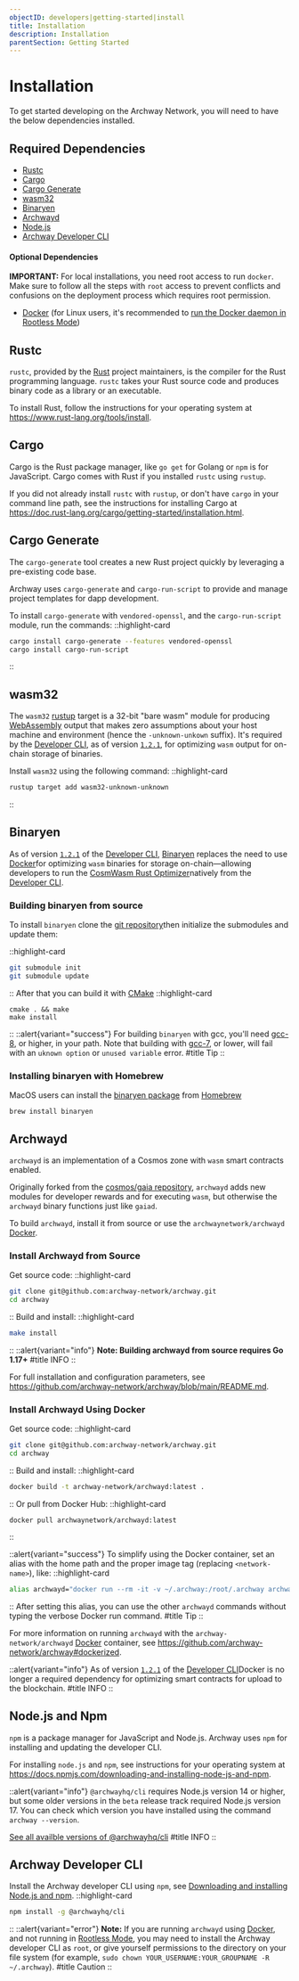 ```yaml
---
objectID: developers|getting-started|install
title: Installation
description: Installation
parentSection: Getting Started
---
```


# Installation

To get started developing on the Archway Network, you will need to have the below dependencies installed.

## Required Dependencies

- [Rustc](#rustc 'Install Rust')
- [Cargo](#cargo 'Install Cargo')
- [Cargo Generate](#cargo-generate 'Install Cargo Generate')
- [wasm32](#wasm32 'Install wasm32')
- [Binaryen](#binaryen 'Install Binaryen')
- [Archwayd](#archwayd 'Install Archway Daemon')
- [Node.js](#nodejs-and-npm 'Install Node.js and NPM')
- [Archway Developer CLI](#archway-developer-cli 'Install develolper CLI')

#### Optional Dependencies

**IMPORTANT:** For local installations, you need root access to run `docker`. Make sure to follow all the steps with `root` access to prevent conflicts and confusions on the deployment process which requires root permission.

- <a href="https://docs.docker.com/get-docker" target="_blank" title="Install Docker">Docker</a> (for Linux users, it's recommended to <a href="https://docs.docker.com/engine/security/rootless/" target="_blank">run the Docker daemon in Rootless Mode</a>)

## Rustc

`rustc`, provided by the <a href="https://www.rust-lang.org/ " target="_blank" title="Rust Homepage">Rust</a> project maintainers, is the compiler for the Rust programming language. `rustc` takes your Rust source code and produces binary code as a library or an executable.

To install Rust, follow the instructions for your operating system at https://www.rust-lang.org/tools/install.

## Cargo

Cargo is the Rust package manager, like `go get` for Golang or `npm` is for JavaScript. Cargo comes with Rust if you installed `rustc` using `rustup`.

If you did not already install `rustc` with `rustup`, or don't have `cargo` in your command line path, see the instructions for installing Cargo at https://doc.rust-lang.org/cargo/getting-started/installation.html.

## Cargo Generate

The `cargo-generate` tool creates a new Rust project quickly by leveraging a pre-existing code base.

Archway uses `cargo-generate` and `cargo-run-script` to provide and manage project templates for dapp development.

To install `cargo-generate` with `vendored-openssl`, and the `cargo-run-script` module, run the commands:
::highlight-card

```bash
cargo install cargo-generate --features vendored-openssl
cargo install cargo-run-script
```

::

## wasm32

The `wasm32` <a href="https://rustup.rs/" target="_blank" >rustup</a> target is a 32-bit "bare wasm" module for producing <a href="https://webassembly.org/" target="_blank" >WebAssembly</a> output that makes zero assumptions about your host machine and environment (hence the `-unknown-unkown` suffix). It's required by the <a href="https://www.npmjs.com/package/@archwayhq/cli" target="_blank" >Developer CLI</a>, as of version <a href="https://www.npmjs.com/package/@archwayhq/cli/v/1.2.1" target="_blank" >`1.2.1`</a>, for optimizing `wasm` output for on-chain storage of binaries.

Install `wasm32` using the following command:
::highlight-card

```bash
rustup target add wasm32-unknown-unknown
```

::

## Binaryen

As of version <a href="https://www.npmjs.com/package/@archwayhq/cli/v/1.2.1" target="_blank" >`1.2.1`</a> of the <a href="https://www.npmjs.com/package/@archwayhq/cli" target="_blank" >Developer CLI</a>, <a href="https://github.com/WebAssembly/binaryen" target="_blank" >Binaryen</a> replaces the need to use <a href="https://docs.docker.com/get-docker" target="_blank" >Docker</a>for optimizing `wasm` binaries for storage on-chain—allowing developers to run the <a href="https://github.com/CosmWasm/rust-optimizer" target="_blank" >CosmWasm Rust Optimizer</a>natively from the <a href="https://www.npmjs.com/package/@archwayhq/cli" target="_blank" >Developer CLI</a>.

### Building binaryen from source

To install `binaryen` clone the <a href="https://github.com/WebAssembly/binaryen" target="_blank" >git repository</a>then initialize the submodules and update them:

::highlight-card

```bash
git submodule init
git submodule update
```

::
After that you can build it with <a href="https://cmake.org/" target="_blank" >CMake</a>
::highlight-card

```
cmake . && make
make install
```

::
::alert{variant="success"}
For building `binaryen` with gcc, you'll need <a href="https://gcc.gnu.org/gcc-8/" target="_blank" >gcc-8</a>, or higher, in your path. Note that building with <a href="https://gcc.gnu.org/gcc-7/" target="_blank" >gcc-7</a>, or lower, will fail with an `uknown option` or `unused variable` error.
#title
Tip
::

### Installing binaryen with Homebrew

MacOS users can install the <a href="https://formulae.brew.sh/formula/binaryen#default" target="_blank" >binaryen package</a> from <a href="https://brew.sh/" target="_blank" >Homebrew</a>

```
brew install binaryen
```

## Archwayd

`archwayd` is an implementation of a Cosmos zone with `wasm` smart contracts enabled.

Originally forked from the <a href="https://github.com/cosmos/gaia" target="_blank" >cosmos/gaia repository</a>, `archwayd` adds new modules for developer rewards and for executing `wasm`, but otherwise the `archwayd` binary functions just like `gaiad`.

To build `archwayd`, install it from source or use the `archwaynetwork/archwayd` <a href="https://www.docker.com/" title="Docker Homepage" target="_blank" >Docker</a>.

### Install Archwayd from Source

Get source code:
::highlight-card

```bash
git clone git@github.com:archway-network/archway.git
cd archway
```

::
Build and install:
::highlight-card

```bash
make install
```

::
::alert{variant="info"}
**Note: Building archwayd from source requires Go 1.17+**
#title
INFO
::

For full installation and configuration parameters, see https://github.com/archway-network/archway/blob/main/README.md.

### Install Archwayd Using Docker

Get source code:
::highlight-card

```bash
git clone git@github.com:archway-network/archway.git
cd archway
```

::
Build and install:
::highlight-card

```bash
docker build -t archway-network/archwayd:latest .
```

::
Or pull from Docker Hub:
::highlight-card

```
docker pull archwaynetwork/archwayd:latest
```

::

::alert{variant="success"}
To simplify using the Docker container, set an alias with the home path and the proper image tag (replacing `<network-name>`), like:
::highlight-card

```bash
alias archwayd="docker run --rm -it -v ~/.archway:/root/.archway archwaynetwork/archwayd:<network-name>"
```

::
After setting this alias, you can use the other `archwayd` commands without typing the verbose Docker run command.
#title
Tip
::

For more information on running `archwayd` with the `archway-network/archwayd` <a href="https://www.docker.com/" title="Docker Homepage" target="_blank" >Docker<a> container, see https://github.com/archway-network/archway#dockerized.

::alert{variant="info"}
As of version <a href="https://www.npmjs.com/package/@archwayhq/cli/v/1.2.1" target="_blank" >`1.2.1`<a> of the <a href="https://www.npmjs.com/package/@archwayhq/cli" target="_blank" >Developer CLI<a>Docker is no longer a required dependency for optimizing smart contracts for upload to the blockchain.
#title
INFO
::

## Node.js and Npm

`npm` is a package manager for JavaScript and Node.js. Archway uses `npm` for installing and updating the developer CLI.

For installing `node.js` and `npm`, see instructions for your operating system at https://docs.npmjs.com/downloading-and-installing-node-js-and-npm.

::alert{variant="info"}
`@archwayhq/cli` requires Node.js version 14 or higher, but some older versions in the `beta` release track required Node.js version 17. You can check which version you have installed using the command `archway --version`.

<a href="https://www.npmjs.com/package/@archwayhq/cli?activeTab=versions" target="_blank" >See all availble versions of @archwayhq/cli</a>
#title
INFO
::

## Archway Developer CLI

Install the Archway developer CLI using `npm`, see <a href="https://docs.npmjs.com/downloading-and-installing-node-js-and-npm" target="_blank" >Downloading and installing Node.js and npm</a>.
::highlight-card

```bash
npm install -g @archwayhq/cli
```

::
::alert{variant="error"}
**Note:** If you are running `archwayd` using <a href="https://docs.docker.com/get-docker" target="_blank" >Docker</a>, and not running in <a href="https://docs.docker.com/engine/security/rootless/" target="_blank" >Rootless Mode</a>, you may need to install the Archway developer CLI as `root`, or give yourself permissions to the directory on your file system (for example,
`sudo chown YOUR_USERNAME:YOUR_GROUPNAME -R ~/.archway`).
#title
Caution
::
